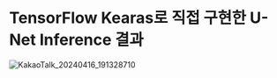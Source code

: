 
# TensorFlow Kearas로 직접 구현한 U-Net Inference 결과

![KakaoTalk_20240416_191328710](https://github.com/KKH028/U-Net_Project/assets/166976971/f55569a3-d6d2-49ed-afba-b81de41cbb8b)
